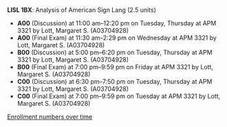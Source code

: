 **LISL 1BX**: Analysis of American Sign Lang (2.5 units)

- **A00** (Discussion) at 11:00 am–12:20 pm on Tuesday, Thursday at APM 3321 by Lott, Margaret S. (A03704928)
- **A00** (Final Exam) at 11:30 am–2:29 pm on Wednesday at APM 3321 by Lott, Margaret S. (A03704928)
- **B00** (Discussion) at 5:00 pm–6:20 pm on Tuesday, Thursday at APM 3321 by Lott, Margaret S. (A03704928)
- **B00** (Final Exam) at 7:00 pm–9:59 pm on Friday at APM 3321 by Lott, Margaret S. (A03704928)
- **C00** (Discussion) at 6:30 pm–7:50 pm on Tuesday, Thursday at APM 3321 by Lott, Margaret S. (A03704928)
- **C00** (Final Exam) at 7:00 pm–9:59 pm on Tuesday at APM 3321 by Lott, Margaret S. (A03704928)

[Enrollment numbers over time](./LISL1BX.tsv)
